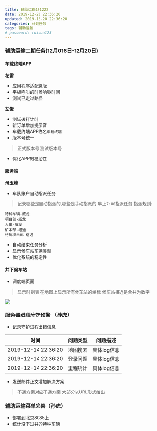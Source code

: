 ```yaml
---
title: 辅助运输191222
date: 2019-12-20 22:36:20
updated: 2019-12-20 22:36:20
categories: 计划任务
tags: 辅助运输
# password: ruihua123
---
```



### 辅助运输二期任务(12月016日-12月20日)

#### 车载终端APP
**花雷**
* 应用程序适配竖版
* 平板呼叫的时候响铃时间
* 测试已走过路径


**左俊**

* 测试拨打计时
* 新订单增加提示音
* 车载终端APP改名`车载终端`
* 版本号统一
> 正式版本号
> 测试版本号
* 优化APP的稳定性

#### 服务端

**母玉峰**

* 车队账户自动指派任务
> 记录哪些是自动指派的,哪些是手动指派的
> 早上`7:00`指派任务
> 指派规则:
```
特种车辆-威龙
项目部-威龙
人车-威龙
矿本部-塔通
特殊项目部-塔通
```

* 自动结束任务分析
* 显示候车站车辆类型
* 优化系统的稳定性

#### 井下候车站

* 调度端页面
> 显示时刻表
> 在地图上显示所有候车站的坐标
> 候车站相近是合并为数字

![](候车站_调度端.jpg)


### 服务器进程守护预警 （孙虎）
* 记录守护进程出错信息

|时间 | 问题类型  | 问题描述 |
| :----: | :----: | :----: |
|  2019-12-14 22:36:20   | 地图搜索 | 具体log信息 |
|  2019-12-14 22:36:20   | 登录问题 | 具体log信息 |
|  2019-12-14 22:36:20   | 里程统计 | 具体log信息 |

* 发送邮件正文增加解决方案
> 不通方案对应不通方案
> 大部分以URL形式给出

### 辅助运输菜单完善（孙虎）

* 部署到北京8085上
* 统计没下过井的特种车辆